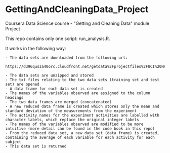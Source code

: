 # GettingAndCleaningData_Project
Coursera Data Science course - "Getting and Cleaning Data" module Project

This repo contains only one script: run_analysis.R.

It works in the following way:

	- The data sets are downloaded from the following url: 
	
	https://d396qusza40orc.cloudfront.net/getdata%2Fprojectfiles%2FUCI%20HAR%20Dataset.zip
	
	- The data sets are unzipped and stored
	- The txt files relating to the two data sets (training set and test set) are opened
	- A data frame for each data set is created
	- The names of the variables observed are assigned to the column headings
	- The two data frames are merged (concatenated)
	- A new reduced data frame is created which stores only the mean and standard deviation of the measurements from the experiment
	- The activity names for the experiment activities are labelled with character labels, which replace the original integer labels
	- The names of the variables observed are modified to be more intuitive (more detail can be found in the code book in this repo)
	- From the reduced data set, a new data set (data frame) is created, containing the average of each variable for each activity for each subject
	- This data set is returned